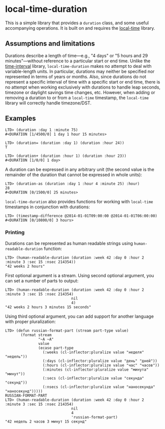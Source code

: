 
# local-time-duration

This is a simple library that provides a `duration` class, and some useful accompanying operations. It is built on and requires the [local-time](http://common-lisp.net/projects/local-time/) library.

## Assumptions and limitations


Durations describe a length of time&mdash;e.g., "4 days" or "5 hours and 29 minutes"&mdash;without reference to a particular start or end time. Unlike the [time-interval](https://github.com/slyrus/time-interval) library, `local-time-duration` makes no attempt to deal with variable-length units. In particular, durations may neither be specified nor represented in terms of years or months. Also, since durations do not represent a specific interval of time with a specific start or end time, there is no attempt when working exclusively with durations to handle leap seconds, timezone or daylight savings time changes, etc. However, when adding or removing a duration to or from a `local-time` timestamp, the `local-time` library will correctly handle timezone/DST.

## Examples

```
LTD> (duration :day 1 :minute 75)
#<DURATION [1/4500/0] 1 day 1 hour 15 minutes>

LTD> (duration= (duration :day 1) (duration :hour 24))
T

LTD> (duration+ (duration :hour 1) (duration :hour 23))
#<DURATION [1/0/0] 1 day>
```

A duration can be expressed in any arbitrary unit (the second value is the remainder of the duration that cannot be expressed in whole units):

```
LTD> (duration-as (duration :day 1 :hour 4 :minute 25) :hour)
28
#<DURATION [0/1500/0] 25 minutes>
```

`local-time-duration` also provides functions for working with `local-time` timestamps in conjunction with durations:

```
LTD> (timestamp-difference @2014-01-01T09:00:00 @2014-01-01T06:00:00)
#<DURATION [0/10800/0] 3 hours>
```

### Printing

Durations can be represented as human readable strings using `human-readable-duration` function:

```
LTD> (human-readable-duration (duration :week 42 :day 0 :hour 2 :minute 3 :sec 15 :nsec 214354))
"42 weeks 2 hours"
```

First optional argument is a stream. Using second optional argument, you can set a number of parts to output:

```
LTD> (human-readable-duration (duration :week 42 :day 0 :hour 2 :minute 3 :sec 15 :nsec 214354)
                              nil
                              4)
"42 weeks 2 hours 3 minutes 15 seconds"
```

Using third optional argument, you can add support for another language
with proper pluralization:

```
LTD> (defun russian-format-part (stream part-type value)
       (format stream
               "~A ~A"
               value
               (ecase part-type
                 (:weeks (cl-inflector:pluralize value "неделя" "недель"))
                 (:days (cl-inflector:pluralize value "день" "дней"))
                 (:hours (cl-inflector:pluralize value "час" "часов"))
                 (:minutes (cl-inflector:pluralize value "минута" "минут"))
                 (:secs (cl-inflector:pluralize value "секунда" "секунд"))
                 (:nsecs (cl-inflector:pluralize value "наносекунда" "наносекунд")))))
RUSSIAN-FORMAT-PART
LTD> (human-readable-duration (duration :week 42 :day 0 :hour 2 :minute 3 :sec 15 :nsec 214354)
                              nil
                              4
                              'russian-format-part)
"42 недель 2 часов 3 минут 15 секунд"
```
